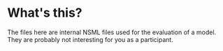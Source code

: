 # What's this?
The files here are internal NSML files used for the evaluation of a model. They are probably not interesting for you 
as a participant.
